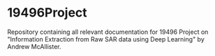 # 19496Project

Repository containing all relevant documentation for 19496 Project on "Information Extraction from Raw SAR data using Deep Learning" by Andrew McAllister.

